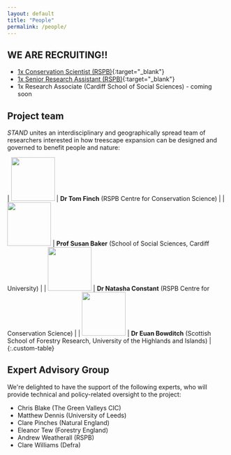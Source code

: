 ```yaml
---
layout: default
title: "People"
permalink: /people/
---
```

<!-- ## Edit CSS style for markdown tables -->
<style>
.custom-table th, .custom-table td {
   border: none!important;
   border-color: #FFFFFF;
   background-color: #FFFFFF;
   padding: 3px;
}
</style>

## WE ARE RECRUITING!!
* [1x Conservation Scientist (RSPB)](https://app.vacancy-filler.co.uk/salescrm/Careers/CareersPage.aspx?e=LMo8nnTwYNbkYbyd73DBAgn4XORKsQ-43KUnd7sVd-tm589ZzDNYXzX4i9vReIJnpILxufpG3JA&iframe=True){:target="_blank"}
* [1x Senior Research Assistant (RSPB)](https://app.vacancy-filler.co.uk/salescrm/Careers/CareersPage.aspx?e=LMo8nnTwYNb3Q2Ff20tNfwNEXO1aJQHBFdpfoNFdmyxRnu81gAZOFMkNdzDjl-YWm-qFURp_FZg&iframe=True){:target="_blank"}
* 1x Research Associate (Cardiff School of Social Sciences) - coming soon

## Project team
*STAND* unites an interdisciplinary and geographically spread team of researchers interested in how treescape expansion can be designed and governed to benefit people and nature:

| <img src="/stand/assets/img/tf.png" width=100> | **Dr Tom Finch** (RSPB Centre for Conservation Science) | 
| <img src="/stand/assets/img/sb.png" width=100> | **Prof Susan Baker** (School of Social Sciences, Cardiff University) |
| <img src="/stand/assets/img/nc.png" width=100> | **Dr Natasha Constant** (RSPB Centre for Conservation Science) |
| <img src="/stand/assets/img/eb.png" width=100> | **Dr Euan Bowditch** (Scottish School of Forestry Research, University of the Highlands and Islands) |
{:.custom-table}

<!-- ## Partner organisations -->

## Expert Advisory Group
We're delighted to have the support of the following experts, who will provide technical and policy-related oversight to the project:
* Chris Blake (The Green Valleys CIC)
* Matthew Dennis (University of Leeds)
* Clare Pinches (Natural England)
* Eleanor Tew (Forestry England)
* Andrew Weatherall (RSPB)
* Clare Williams (Defra)
